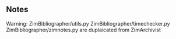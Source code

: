 Notes
-----


Warning:
ZimBibliographer/utils.py
ZimBibliographer/timechecker.py
ZimBibliographer/zimnotes.py
are duplaicated from ZimArchivist

